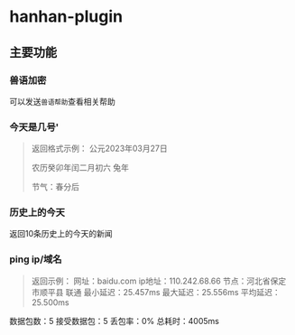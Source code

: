 # hanhan-plugin

## 主要功能
### 兽语加密
可以发送`兽语帮助`查看相关帮助
### 今天是几号'
> 返回格式示例：
> 公元2023年03月27日
>
> 农历癸卯年闰二月初六
> 兔年
> 
> 节气：春分后
### 历史上的今天
返回10条历史上的今天的新闻
### ping ip/域名
> 返回示例：
> 网址：baidu.com
ip地址：110.242.68.66
节点：河北省保定市顺平县 联通
最小延迟：25.457ms
最大延迟：25.556ms
平均延迟：25.500ms

数据包数：5
接受数据包：5
丢包率：0%
总耗时：4005ms
